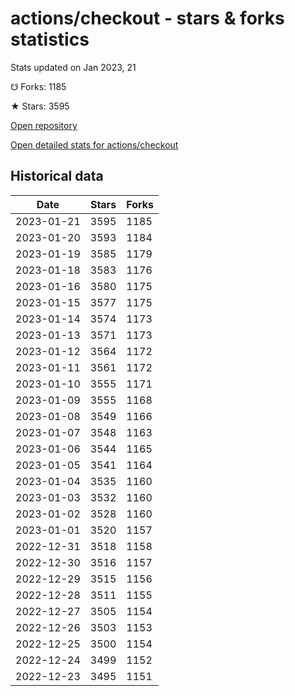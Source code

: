 # actions/checkout - stars & forks statistics

Stats updated on Jan 2023, 21

☋ Forks: 1185

★ Stars: 3595

[Open repository](https://github.com/actions/checkout)

[Open detailed stats for actions/checkout](https://reviewgithub.com/rep/actions/checkout)

## Historical data
| Date | Stars | Forks |
|------|-------|-------|
| 2023-01-21 | 3595 | 1185 | 
| 2023-01-20 | 3593 | 1184 | 
| 2023-01-19 | 3585 | 1179 | 
| 2023-01-18 | 3583 | 1176 | 
| 2023-01-16 | 3580 | 1175 | 
| 2023-01-15 | 3577 | 1175 | 
| 2023-01-14 | 3574 | 1173 | 
| 2023-01-13 | 3571 | 1173 | 
| 2023-01-12 | 3564 | 1172 | 
| 2023-01-11 | 3561 | 1172 | 
| 2023-01-10 | 3555 | 1171 | 
| 2023-01-09 | 3555 | 1168 | 
| 2023-01-08 | 3549 | 1166 | 
| 2023-01-07 | 3548 | 1163 | 
| 2023-01-06 | 3544 | 1165 | 
| 2023-01-05 | 3541 | 1164 | 
| 2023-01-04 | 3535 | 1160 | 
| 2023-01-03 | 3532 | 1160 | 
| 2023-01-02 | 3528 | 1160 | 
| 2023-01-01 | 3520 | 1157 | 
| 2022-12-31 | 3518 | 1158 | 
| 2022-12-30 | 3516 | 1157 | 
| 2022-12-29 | 3515 | 1156 | 
| 2022-12-28 | 3511 | 1155 | 
| 2022-12-27 | 3505 | 1154 | 
| 2022-12-26 | 3503 | 1153 | 
| 2022-12-25 | 3500 | 1154 | 
| 2022-12-24 | 3499 | 1152 | 
| 2022-12-23 | 3495 | 1151 | 

